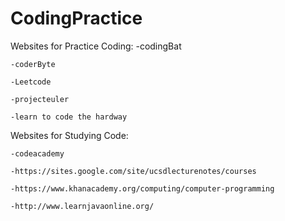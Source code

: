 # CodingPractice

Websites for Practice Coding:
	-codingBat

	-coderByte

	-Leetcode
	
	-projecteuler
	
	-learn to code the hardway

Websites for Studying Code:
	
	-codeacademy
	
	-https://sites.google.com/site/ucsdlecturenotes/courses
	
	-https://www.khanacademy.org/computing/computer-programming
	
	-http://www.learnjavaonline.org/
